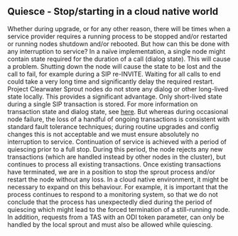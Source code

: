 Quiesce - Stop/starting in a cloud native world
-----------------------------------------------

Whether during upgrade, or for any other reason, there will be times when a service provider requires a running process to be stopped and/or restarted or running nodes shutdown and/or rebooted. But how can this be done with any interruption to service? In a naïve implementation, a single node might contain state required for the duration of a call (dialog state). This will cause a problem. Shutting down the node will cause the state to be lost and the call to fail, for example during a SIP re-INVITE. Waiting for all calls to end could take a very long time and significantly delay the required restart. Project Clearwater Sprout nodes do not store any dialog or other long-lived state locally. This provides a significant advantage. Only short-lived state during a single SIP transaction is stored. For more information on transaction state and dialog state, see [here](Call_Flows.md). But whereas during occasional node failure, the loss of a handful of ongoing transactions is consistent with standard fault tolerance techniques; during routine upgrades and config changes this is not acceptable and we must ensure absolutely no interruption to service. Continuation of service is achieved with a period of quiescing prior to a full stop. During this period, the node rejects any new transactions (which are handled instead by other nodes in the cluster), but continues to process all existing transactions. Once existing transactions have terminated, we are in a position to stop the sprout process and/or restart the node without any loss. In a cloud native environment, it might be necessary to expand on this behaviour. For example, it is important that the process continues to respond to a monitoring system, so that we do not conclude that the process has unexpectedly died during the period of quiescing which might lead to the forced termination of a still-running node. In addition, requests from a TAS with an ODI token parameter, can only be handled by the local sprout and must also be allowed while quiescing.

